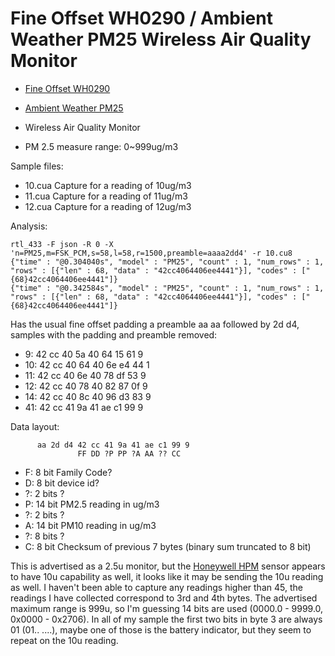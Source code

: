 # Fine Offset WH0290 / Ambient Weather PM25 Wireless Air Quality Monitor

- [Fine Offset WH0290](http://www.foshk.com/Other_sensors/WH0290.html)
- [Ambient Weather PM25](https://www.ambientweather.com/ampm25.html)

- Wireless Air Quality Monitor
- PM 2.5 measure range: 0~999ug/m3

Sample files:
- 10.cua Capture for a reading of 10ug/m3
- 11.cua Capture for a reading of 11ug/m3
- 12.cua Capture for a reading of 12ug/m3

Analysis:
```
rtl_433 -F json -R 0 -X 'n=PM25,m=FSK_PCM,s=58,l=58,r=1500,preamble=aaaa2dd4' -r 10.cu8
{"time" : "@0.304040s", "model" : "PM25", "count" : 1, "num_rows" : 1, "rows" : [{"len" : 68, "data" : "42cc4064406ee4441"}], "codes" : ["{68}42cc4064406ee4441"]}
{"time" : "@0.342584s", "model" : "PM25", "count" : 1, "num_rows" : 1, "rows" : [{"len" : 68, "data" : "42cc4064406ee4441"}], "codes" : ["{68}42cc4064406ee4441"]}
```

Has the usual fine offset padding a preamble aa aa followed by 2d d4, samples with the padding and preamble removed:
-  9: 42 cc 40 5a 40 64 15 61 9
- 10: 42 cc 40 64 40 6e e4 44 1
- 11: 42 cc 40 6e 40 78 df 53 9
- 12: 42 cc 40 78 40 82 87 0f 9
- 14: 42 cc 40 8c 40 96 d3 83 9
- 41: 42 cc 41 9a 41 ae c1 99 9

Data layout:
```
      aa 2d d4 42 cc 41 9a 41 ae c1 99 9
               FF DD ?P PP ?A AA ?? CC
```
  - F: 8 bit Family Code?
  - D: 8 bit device id?
  - ?: 2 bits ?
  - P: 14 bit PM2.5 reading in ug/m3
  - ?: 2 bits ?
  - A: 14 bit PM10 reading in ug/m3
  - ?: 8 bits ?
  - C: 8 bit Checksum of previous 7 bytes (binary sum truncated to 8 bit)

This is advertised as a 2.5u monitor, but the [Honeywell HPM](https://sensing.honeywell.com/sensors/particle-sensors/HPM-series) sensor appears to have 10u capability as well, it looks like it may be sending the 10u reading as well.  I haven't been able to capture any readings higher than 45, the readings I have collected correspond to 3rd and 4th bytes. The advertised maximum range is 999u, so I'm guessing 14 bits are used (0000.0 - 9999.0, 0x0000 - 0x2706). In all of my sample the first two bits in byte 3 are always 01 (01.. ....), maybe one of those is the battery indicator, but they seem to repeat on the 10u reading.
